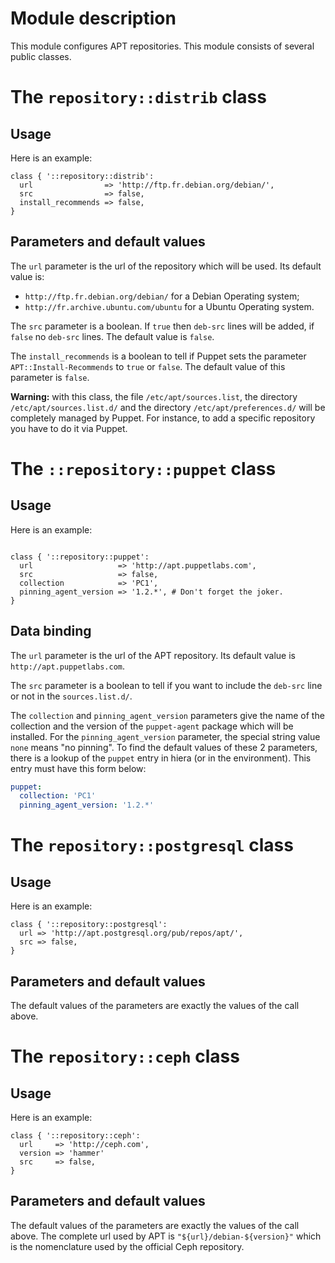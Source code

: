 # Module description

This module configures APT repositories. This module
consists of several public classes.



# The `repository::distrib` class

## Usage

Here is an example:

```puppet
class { '::repository::distrib':
  url                => 'http://ftp.fr.debian.org/debian/',
  src                => false,
  install_recommends => false,
}
```

## Parameters and default values

The `url` parameter is the url of the repository which will be used.
Its default value is:

* `http://ftp.fr.debian.org/debian/` for a Debian Operating system;
* `http://fr.archive.ubuntu.com/ubuntu` for a Ubuntu Operating system.

The `src` parameter is a boolean. If `true` then `deb-src`
lines will be added, if `false` no `deb-src` lines. The
default value is `false`.

The `install_recommends` is a boolean to tell if Puppet
sets the parameter `APT::Install-Recommends` to `true`
or `false`. The default value of this parameter is `false`.

**Warning:** with this class, the file `/etc/apt/sources.list`,
the directory `/etc/apt/sources.list.d/` and the directory
`/etc/apt/preferences.d/` will be completely managed by Puppet.
For instance, to add a specific repository you have to do it
via Puppet.


# The `::repository::puppet` class

## Usage

Here is an example:

```puppet

class { '::repository::puppet':
  url                   => 'http://apt.puppetlabs.com',
  src                   => false,
  collection            => 'PC1',
  pinning_agent_version => '1.2.*', # Don't forget the joker.
}
```

## Data binding

The `url` parameter is the url of the APT repository.
Its default value is `http://apt.puppetlabs.com`.

The `src` parameter is a boolean to tell if you
want to include the `deb-src` line or not in the
`sources.list.d/`.

The `collection` and `pinning_agent_version`
parameters give the name of the collection and
the version of the `puppet-agent` package which
will be installed. For the `pinning_agent_version`
parameter, the special string value `none` means
"no pinning". To find the default values of these
2 parameters, there is a lookup of the `puppet`
entry in hiera (or in the environment). This entry
must have this form below:

```yaml
puppet:
  collection: 'PC1'
  pinning_agent_version: '1.2.*'
```




# The `repository::postgresql` class

## Usage

Here is an example:

```puppet
class { '::repository::postgresql':
  url => 'http://apt.postgresql.org/pub/repos/apt/',
  src => false,
}
```

## Parameters and default values

The default values of the parameters are exactly
the values of the call above.




# The `repository::ceph` class

## Usage

Here is an example:

```puppet
class { '::repository::ceph':
  url     => 'http://ceph.com',
  version => 'hammer'
  src     => false,
}
```

## Parameters and default values

The default values of the parameters are exactly
the values of the call above. The complete url
used by APT is `"${url}/debian-${version}"` which
is the nomenclature used by the official Ceph
repository.




